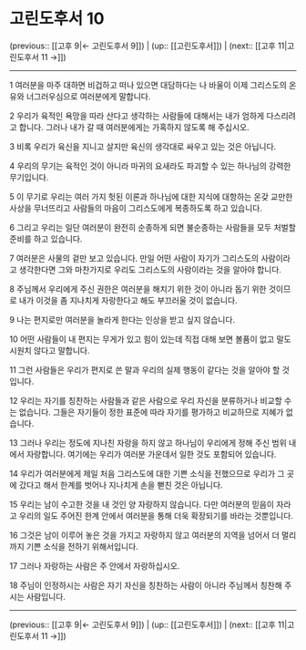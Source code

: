 # 고린도후서 10

(previous:: [[고후 9|← 고린도후서 9]]) | (up:: [[고린도후서]]) | (next:: [[고후 11|고린도후서 11 →]])

***




1 
여러분을 마주 대하면 비겁하고 떠나 있으면 대담하다는 나 바울이 이제 그리스도의 온유와 너그러우심으로 여러분에게 말합니다. 



2 
우리가 육적인 욕망을 따라 산다고 생각하는 사람들에 대해서는 내가 엄하게 다스리려고 합니다. 그러나 내가 갈 때 여러분에게는 가혹하지 않도록 해 주십시오. 



3 
비록 우리가 육신을 지니고 살지만 육신의 생각대로 싸우고 있는 것은 아닙니다. 



4 
우리의 무기는 육적인 것이 아니라 마귀의 요새라도 파괴할 수 있는 하나님의 강력한 무기입니다. 



5 
이 무기로 우리는 여러 가지 헛된 이론과 하나님에 대한 지식에 대항하는 온갖 교만한 사상을 무너뜨리고 사람들의 마음이 그리스도에게 복종하도록 하고 있습니다. 



6 
그리고 우리는 일단 여러분이 완전히 순종하게 되면 불순종하는 사람들을 모두 처벌할 준비를 하고 있습니다. 



7 
여러분은 사물의 겉만 보고 있습니다. 만일 어떤 사람이 자기가 그리스도의 사람이라고 생각한다면 그와 마찬가지로 우리도 그리스도의 사람이라는 것을 알아야 합니다. 



8 
주님께서 우리에게 주신 권한은 여러분을 해치기 위한 것이 아니라 돕기 위한 것이므로 내가 이것을 좀 지나치게 자랑한다고 해도 부끄러울 것이 없습니다. 



9 
나는 편지로만 여러분을 놀라게 한다는 인상을 받고 싶지 않습니다. 



10 
어떤 사람들이 내 편지는 무게가 있고 힘이 있는데 직접 대해 보면 볼품이 없고 말도 시원치 않다고 말합니다. 



11 
그런 사람들은 우리가 편지로 쓴 말과 우리의 실제 행동이 같다는 것을 알아야 할 것입니다. 



12 
우리는 자기를 칭찬하는 사람들과 같은 사람으로 우리 자신을 분류하거나 비교할 수는 없습니다. 그들은 자기들이 정한 표준에 따라 자기를 평가하고 비교하므로 지혜가 없습니다. 



13 
그러나 우리는 정도에 지나친 자랑을 하지 않고 하나님이 우리에게 정해 주신 범위 내에서 자랑합니다. 여기에는 우리가 여러분 가운데서 일한 것도 포함되어 있습니다. 



14 
우리가 여러분에게 제일 처음 그리스도에 대한 기쁜 소식을 전했으므로 우리가 그 곳에 갔다고 해서 한계를 벗어나 지나치게 손을 뻗친 것은 아닙니다. 



15 
우리는 남이 수고한 것을 내 것인 양 자랑하지 않습니다. 다만 여러분의 믿음이 자라고 우리의 일도 주어진 한계 안에서 여러분을 통해 더욱 확장되기를 바라는 것뿐입니다. 



16 
그것은 남이 이루어 놓은 것을 가지고 자랑하지 않고 여러분의 지역을 넘어서 더 멀리까지 기쁜 소식을 전하기 위해서입니다. 



17 
그러나 자랑하는 사람은 주 안에서 자랑하십시오. 



18 
주님이 인정하시는 사람은 자기 자신을 칭찬하는 사람이 아니라 주님께서 칭찬해 주시는 사람입니다.

***

(previous:: [[고후 9|← 고린도후서 9]]) | (up:: [[고린도후서]]) | (next:: [[고후 11|고린도후서 11 →]])
